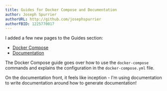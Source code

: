 ```yaml
---
title: Guides for Docker Compose and Documentation
author: Joseph Spurrier
authorURL: http://github.com/josephspurrier
authorFBID: 1225770017
---
```


I added a few new pages to the Guides section:

- [Docker Compose](https://josephspurrier.github.io/govueapp/docs/docker-compose)
- [Documentation](https://josephspurrier.github.io/govueapp/docs/documentation)

The Docker Compose guide goes over how to use the `docker-compose` commands and explains the configuration in the `docker-compose.yml` file.

On the documentation front, it feels like inception - I'm using documentation to write documentation around how to generate documentation!

<!--truncate-->